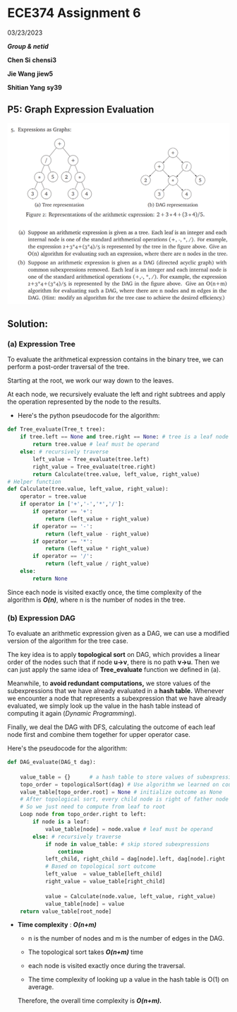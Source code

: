 # ECE374 Assignment 6

03/23/2023

***Group & netid***

**Chen Si**  	**chensi3**

**Jie Wang** 		**jiew5**

**Shitian Yang** 	**sy39**

## P5: Graph Expression Evaluation

![image-20230323145518099](./ECE374_Assignment_6_P5.assets/image-20230323145518099.png)

## Solution:

### (a) Expression Tree

To evaluate the arithmetical expression contains in the binary tree, we can perform a post-order traversal of the tree. 

Starting at the root, we work our way down to the leaves.

At each node, we recursively evaluate the left and right subtrees and apply the operation represented by the node to the results. 

- Here's the python pseudocode for the algorithm:

```python
def Tree_evaluate(Tree_t tree):
    if tree.left == None and tree.right == None: # tree is a leaf node
        return tree.value # leaf must be operand
    else: # recursively traverse 
        left_value = Tree_evaluate(tree.left)
        right_value = Tree_evaluate(tree.right)
        return Calculate(tree.value, left_value, right_value)
# Helper function
def Calculate(tree.value, left_value, right_value):
    operator = tree.value
    if operator in ['+','-','*','/']:
        if operator == '+':
            return (left_value + right_value)
        if operator == '-':
            return (left_value - right_value)
        if operator == '*':
            return (left_value * right_value)        
        if operator == '/':
            return (left_value / right_value)        
    else:
        return None 
```

Since each node is visited exactly once, the time complexity of the algorithm is ***O(n)***, where n is the number of nodes in the tree.

### (b) Expression DAG

To evaluate an arithmetic expression given as a DAG, we can use a modified version of the algorithm for the tree case. 

The key idea is to apply **topological sort** on DAG, which provides a linear order of the nodes such that if node **u->v**, there is no path **v->u**. Then we can just apply the same idea of **Tree_evaluate** function we defined in (a). 

Meanwhile, to **avoid redundant computations,** we store values of the subexpressions that we have already evaluated in a **hash table.** Whenever we encounter a node that represents a subexpression that we have already evaluated, we simply look up the value in the hash table instead of computing it again (*Dynamic Programming*).

Finally, we deal the DAG with DFS, calculating the outcome of each leaf node first and combine them together for upper operator case. 

Here's the pseudocode for the algorithm:

```python
def DAG_evaluate(DAG_t dag):
    
    value_table = {}      # a hash table to store values of subexpressions
    topo_order = topologicalSort(dag) # Use algorithm we learned on course
    value_table[topo_order.root] = None # initialize outcome as None
    # After topological sort, every child node is right of father node
    # So we just need to compute from leaf to root
    Loop node from topo_order.right to left:
        if node is a leaf:
        	value_table[node] = node.value # leaf must be operand
    	else: # recursively traverse 
        	if node in value_table: # skip stored subexpressions
            	continue  
            left_child, right_child = dag[node].left, dag[node].right
            # Based on topological sort outcome
            left_value  = value_table[left_child]
            right_value = value_table[right_child]
          	
            value = Calculate(node.value, left_value, right_value)
            value_table[node] = value
    return value_table[root_node]

```

- **Time complexity** : ***O(n+m)***

  - n is the number of nodes and m is the number of edges in the DAG. 

  - The topological sort takes ***O(n+m)*** time
  - each node is visited exactly once during the traversal. 

  - The time complexity of looking up a value in the hash table is O(1) on average. 

  Therefore, the overall time complexity is ***O(n+m).***





